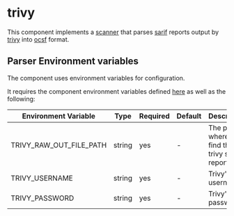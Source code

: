 # trivy

This component implements a [scanner](https://github.com/smithy-security/smithy/blob/main/sdk/component/component.go)
that parses [sarif](https://sarifweb.azurewebsites.net/) reports output
by [trivy](https://github.com/aquasec/trivy) into [ocsf](https://github.com/ocsf) format.

## Parser Environment variables

The component uses environment variables for configuration.

It requires the component
environment variables defined [here](https://github.com/smithy-security/smithy/blob/main/sdk/README.md#component) as well
as the following:

| Environment Variable        | Type   | Required | Default    | Description                                   |
|-----------------------------|--------|----------|------------|-----------------------------------------------|
| TRIVY\_RAW\_OUT\_FILE\_PATH | string | yes      | -          | The path where to find the trivy sarif report |
| TRIVY\_USERNAME              | string | yes      | -          | Trivy's username                              |
| TRIVY\_PASSWORD              | string | yes      | -          | Trivy's password                              |
